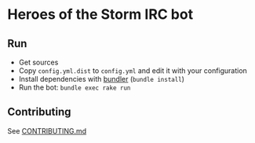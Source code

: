 # Heroes of the Storm IRC bot

## Run

* Get sources
* Copy `config.yml.dist` to `config.yml` and edit it with your configuration
* Install dependencies with [bundler](http://bundler.io/) (`bundle install`)
* Run the bot: `bundle exec rake run`

## Contributing

See [CONTRIBUTING.md](CONTRIBUTING.md)
